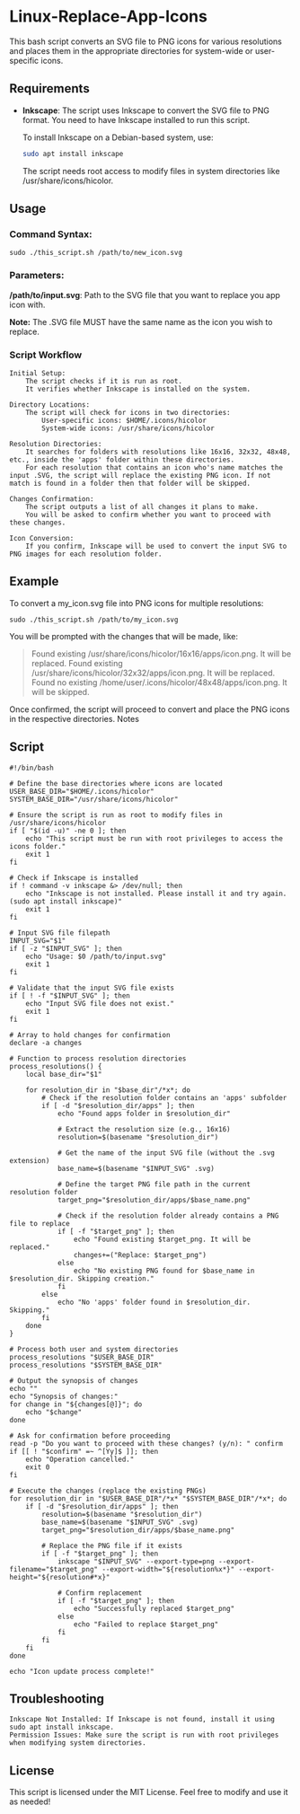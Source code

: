 # Linux-Replace-App-Icons
This bash script converts an SVG file to PNG icons for various resolutions and places them in the appropriate directories for system-wide or user-specific icons.

## Requirements

- **Inkscape**: The script uses Inkscape to convert the SVG file to PNG format. You need to have Inkscape installed to run this script.
  
  To install Inkscape on a Debian-based system, use:
  ```bash
  sudo apt install inkscape
  ```
  The script needs root access to modify files in system directories like /usr/share/icons/hicolor.
  
## Usage
### Command Syntax:

```
sudo ./this_script.sh /path/to/new_icon.svg
```

### Parameters:

**/path/to/input.svg**: Path to the SVG file that you want to replace you app icon with.

**Note:** The .SVG file MUST have the same name as the icon you wish to replace.

### Script Workflow

    Initial Setup:
        The script checks if it is run as root.
        It verifies whether Inkscape is installed on the system.

    Directory Locations:
        The script will check for icons in two directories:
            User-specific icons: $HOME/.icons/hicolor
            System-wide icons: /usr/share/icons/hicolor

    Resolution Directories:
        It searches for folders with resolutions like 16x16, 32x32, 48x48, etc., inside the 'apps' folder within these directories.
        For each resolution that contains an icon who's name matches the input .SVG, the script will replace the existing PNG icon. If not match is found in a folder then that folder will be skipped.

    Changes Confirmation:
        The script outputs a list of all changes it plans to make.
        You will be asked to confirm whether you want to proceed with these changes.

    Icon Conversion:
        If you confirm, Inkscape will be used to convert the input SVG to PNG images for each resolution folder.

## Example

To convert a my_icon.svg file into PNG icons for multiple resolutions:

```
sudo ./this_script.sh /path/to/my_icon.svg
```

You will be prompted with the changes that will be made, like:

> Found existing /usr/share/icons/hicolor/16x16/apps/icon.png. It will be replaced.
> Found existing /usr/share/icons/hicolor/32x32/apps/icon.png. It will be replaced.
> Found no existing /home/user/.icons/hicolor/48x48/apps/icon.png. It will be skipped.

Once confirmed, the script will proceed to convert and place the PNG icons in the respective directories.
Notes

## Script
```
#!/bin/bash

# Define the base directories where icons are located
USER_BASE_DIR="$HOME/.icons/hicolor"
SYSTEM_BASE_DIR="/usr/share/icons/hicolor"

# Ensure the script is run as root to modify files in /usr/share/icons/hicolor
if [ "$(id -u)" -ne 0 ]; then
    echo "This script must be run with root privileges to access the icons folder."
    exit 1
fi

# Check if Inkscape is installed
if ! command -v inkscape &> /dev/null; then
    echo "Inkscape is not installed. Please install it and try again. (sudo apt install inkscape)"
    exit 1
fi

# Input SVG file filepath
INPUT_SVG="$1"
if [ -z "$INPUT_SVG" ]; then
    echo "Usage: $0 /path/to/input.svg"
    exit 1
fi

# Validate that the input SVG file exists
if [ ! -f "$INPUT_SVG" ]; then
    echo "Input SVG file does not exist."
    exit 1
fi

# Array to hold changes for confirmation
declare -a changes

# Function to process resolution directories
process_resolutions() {
    local base_dir="$1"
    
    for resolution_dir in "$base_dir"/*x*; do
        # Check if the resolution folder contains an 'apps' subfolder
        if [ -d "$resolution_dir/apps" ]; then
            echo "Found apps folder in $resolution_dir"

            # Extract the resolution size (e.g., 16x16)
            resolution=$(basename "$resolution_dir")

            # Get the name of the input SVG file (without the .svg extension)
            base_name=$(basename "$INPUT_SVG" .svg)

            # Define the target PNG file path in the current resolution folder
            target_png="$resolution_dir/apps/$base_name.png"

            # Check if the resolution folder already contains a PNG file to replace
            if [ -f "$target_png" ]; then
                echo "Found existing $target_png. It will be replaced."
                changes+=("Replace: $target_png")
            else
                echo "No existing PNG found for $base_name in $resolution_dir. Skipping creation."
            fi
        else
            echo "No 'apps' folder found in $resolution_dir. Skipping."
        fi
    done
}

# Process both user and system directories
process_resolutions "$USER_BASE_DIR"
process_resolutions "$SYSTEM_BASE_DIR"

# Output the synopsis of changes
echo ""
echo "Synopsis of changes:"
for change in "${changes[@]}"; do
    echo "$change"
done

# Ask for confirmation before proceeding
read -p "Do you want to proceed with these changes? (y/n): " confirm
if [[ ! "$confirm" =~ ^[Yy]$ ]]; then
    echo "Operation cancelled."
    exit 0
fi

# Execute the changes (replace the existing PNGs)
for resolution_dir in "$USER_BASE_DIR"/*x* "$SYSTEM_BASE_DIR"/*x*; do
    if [ -d "$resolution_dir/apps" ]; then
        resolution=$(basename "$resolution_dir")
        base_name=$(basename "$INPUT_SVG" .svg)
        target_png="$resolution_dir/apps/$base_name.png"

        # Replace the PNG file if it exists
        if [ -f "$target_png" ]; then
            inkscape "$INPUT_SVG" --export-type=png --export-filename="$target_png" --export-width="${resolution%x*}" --export-height="${resolution#*x}"
            
            # Confirm replacement
            if [ -f "$target_png" ]; then
                echo "Successfully replaced $target_png"
            else
                echo "Failed to replace $target_png"
            fi
        fi
    fi
done

echo "Icon update process complete!"
```

## Troubleshooting
```
Inkscape Not Installed: If Inkscape is not found, install it using sudo apt install inkscape.
Permission Issues: Make sure the script is run with root privileges when modifying system directories.
```

## License

This script is licensed under the MIT License. Feel free to modify and use it as needed!
